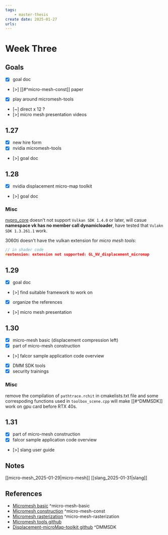 ```yaml
---
tags:
    - master-thesis
create date: 2025-01-27
urls:
---
```


# Week Three

## Goals

- [x] goal doc
- [>] [[#^micro-mesh-const]] paper
- [x] play around micromesh-tools
- [~] direct x 12 ?
- [>] micro mesh presentation videos

## 1.27

- [x] new hire form
- [x] nvidia micromesh-tools
- [>] goal doc

## 1.28

- [x] nvidia displacement micro-map toolkit
- [>] goal doc

### Misc

[nvpro_core](https://github.com/nvpro-samples/nvpro_core) doesn't not support `Vulkan SDK 1.4.0` or later, will casue **namespace vk has no member call dynamicloader**, have tested that `Vulakn SDK 1.3.261.1` work. 

3060ti doesn't have the vulkan extension for *micro mesh tools*:

```c
// in shader code
#extension: extension not supported: GL_NV_displacement_micromap
```

## 1.29

- [x] goal doc
- [>] find suitable framework to work on
- [x] organize the references
- [>] micro mesh presentation

## 1.30

- [x] micro-mesh basic (displacement compression left)
- [x] part of micro-mesh construction
- [>] falcor sample application code overview
- [x] DMM SDK tools
- [x] security trainings

### Misc

remove the compilation of `pathtrace.rchit` in cmakelists.txt file and some correspoding functions used in `toolbox_scene.cpp` will make [[#^DMMSDK]] work on gpu card before RTX 40s.

## 1.31

- [x] part of micro-mesh construction
- [x] falcor sample application code overview
- [>] slang user guide

## Notes

[[micro-mesh_2025-01-29|micro-mesh]]
[[slang_2025-01-31|slang]]

## References

- [Micromesh basic](chrome-extension://efaidnbmnnnibpcajpcglclefindmkaj/https://developer.download.nvidia.com/ProGraphics/nvpro-samples/slides/Micro-Mesh_Basics.pdf) ^micro-mesh-basic
- [Micromesh construction](chrome-extension://efaidnbmnnnibpcajpcglclefindmkaj/https://d1qx31qr3h6wln.cloudfront.net/publications/MicroMesh_generation.pdf) ^micro-mesh-const
- [Micromesh rasterization](chrome-extension://efaidnbmnnnibpcajpcglclefindmkaj/https://developer.download.nvidia.com/ProGraphics/nvpro-samples/slides/Micro-Mesh_Rasterization.pdf) ^micro-mesh-rasterization
- [Micromesh tools github](https://github.com/NVlabs/micromesh-tools)
- [Displacement-microMap-toolkit github](https://github.com/NVIDIAGameWorks/Displacement-MicroMap-Toolkit) ^DMMSDK

